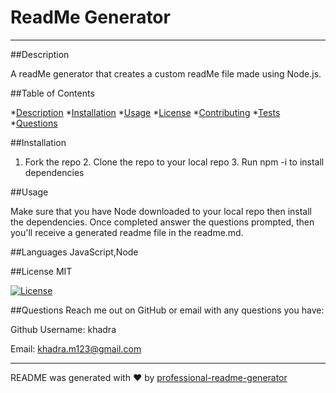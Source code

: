 
  # ReadMe Generator
  
  ---

  ##Description
  
   A readMe generator that creates a custom readMe file made using Node.js.

  ##Table of Contents
  
  *[Description](#description)
  *[Installation](#installation)
  *[Usage](#usage)
  *[License](#license)
  *[Contributing](#contribution)
  *[Tests](#tests)
  *[Questions](#questions)

  ##Installation
  
  1. Fork the repo 2. Clone the repo to your local repo 3. Run npm -i to install dependencies

  ##Usage
  
  Make sure that you have Node downloaded to your local repo then install the dependencies. Once completed answer the questions prompted, then you'll receive a generated readme file in the readme.md.

  ##Languages
  JavaScript,Node

  ##License
  MIT

  [![License](https://img.shields.io/badge/License-MIT-green)](https://opensource.org/licenses/MIT)
  
  ##Questions
  Reach me out on GitHub or email with any questions you have:

  Github Username: khadra

  Email: khadra.m123@gmail.com

  ----
  README was generated with ❤️ by [professional-readme-generator](https://github.com/khadram123/readme-generator.git)
  
